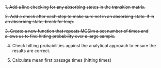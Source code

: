 ~~1. Add a line checking for any absorbing states in the transition matrix.~~

~~2. Add a check after each step to make sure not in an absorbing state. If in an absorbing state, break for loop.~~

~~3. Create a new function that repeats MCSim a set number of times and allows us to find hitting probability over a large sample.~~

4. Check hitting probabilities against the analytical approach to ensure the results are correct.

5. Calculate mean first passage times (hitting times)
